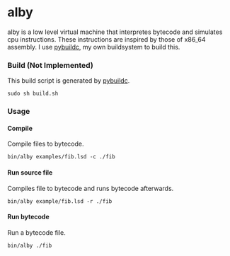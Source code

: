 # alby

alby is a low level virtual machine that interpretes bytecode and simulates cpu instructions. These instructions are inspired by those of x86_64 assembly.
I use [pybuildc], my own buildsystem to build this.

### Build (Not Implemented)
This build script is generated by [pybuildc].
```terminal
sudo sh build.sh
```

### Usage
#### Compile
Compile files to bytecode.
```terminal
bin/alby examples/fib.lsd -c ./fib
```
#### Run source file
Compiles file to bytecode and runs bytecode afterwards. 
```terminal
bin/alby example/fib.lsd -r ./fib
```
#### Run bytecode
Run a bytecode file.
```terminal
bin/alby ./fib
```

[pybuildc]: https://github.com/Code-Nycticebus/pybuildc
